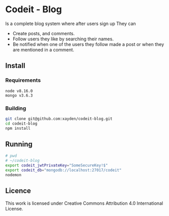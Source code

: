 # Codeit - Blog
Is a complete blog system where after users sign up They can 

 - Create posts, and comments.
 - Follow users they like by searching their names.
 - Be notified when one of the users they follow made a post or when they are mentioned in a comment.

## Install
### Requirements
```
node v8.16.0
mongo v3.6.3
```
### Building
```bash
git clone git@github.com:xayden/codeit-blog.git
cd codeit-blog
npm install
```

## Running
```bash
# pwd
# ~/codeit-blog
export codeit_jwtPrivateKey="SomeSecureKey!$"
export codeit_db="mongodb://localhost:27017/codeit"
nodemon
```

## Licence
This work is licensed under Creative Commons Attribution 4.0 International License.
